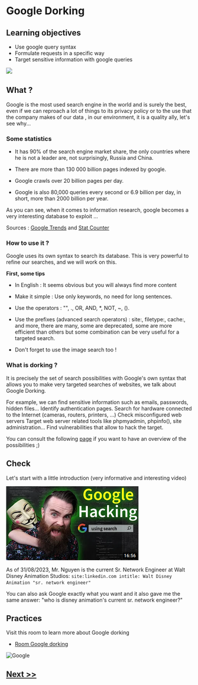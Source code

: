 # Google Dorking

## Learning objectives

* Use google query syntax
* Formulate requests in a specific way
* Target sensitive information with google queries

![](https://www.eff.org/files/2021/10/29/floc-animation-1200.gif)

## What ?

Google is the most used search engine in the world and is surely the best, even if we can reproach a lot of things to its privacy policy or to the use that the company makes of our data , in our environment, it is a quality ally, let's see why...

### Some statistics

- It has 90% of the search engine market share, the only countries where he is not a leader are, not surprisingly, Russia and China.

- There are more than 130 000 billion pages indexed by google.

- Google crawls over 20 billion pages per day.

- Google is also 80,000 queries every second or 6.9 billion per day, in short, more than 2000 billion per year.

As you can see, when it comes to information research, google becomes a very interesting database to exploit ...

Sources : [Google Trends](https://trends.google.fr/trends/?geo=BE) and [Stat Counter](https://gs.statcounter.com/)

### How to use it ?

Google uses its own syntax to search its database. This is very powerful to refine our searches, and we will work on this.

**First, some tips**

- In English : It seems obvious but you will always find more content

- Make it simple : Use only keywords, no need for long sentences.

- Use the operators : "", ., OR, AND, *, NOT, ~, ().

- Use the prefixes (advanced search operators) : site:, filetype:, cache:, and more, there are many, some are deprecated, some are more efficient than others but some combination can be very useful for a targeted search.

- Don't forget to use the image search too !

### What is dorking ?

It is precisely the set of search possibilities with Google's own syntax that allows you to make very targeted searches of websites, we talk about Google Dorking.

For example, we can find sensitive information such as emails, passwords, hidden files...
Identify authentication pages.
Search for hardware connected to the Internet (cameras, routers, printers, ...)
Check misconfigured web servers
Target web server related tools like phpmyadmin, phpinfo(), site administration...
Find vulnerabilities that allow to hack the target.

You can consult the following [page](https://www.exploit-db.com/google-hacking-database) if you want to have an overview of the possibilities ;)

## Check

Let's start with a little introduction (very informative and interesting video)

[![Tuto google dorking](./assets/dork.png)](https://www.youtube.com/watch?v=hrVa_dhD-iA)

As of 31/08/2023, Mr. Nguyen is the current Sr. Network Engineer at Walt Disney Animation Studios:
`site:linkedin.com intitle: Walt Disney Animation "sr. network engineer"`

You can also ask Google exactly what you want and it also gave me the same answer: "who is disney animation's current sr. network engineer?"

## Practices

Visit this room to learn more about Google dorking
* [Room Google dorking](https://tryhackme.com/room/googledorking)

![Google](https://media.giphy.com/media/UvI75iAc9jhLCRD0pn/giphy.gif)

## [Next >>](./2-social.md)
